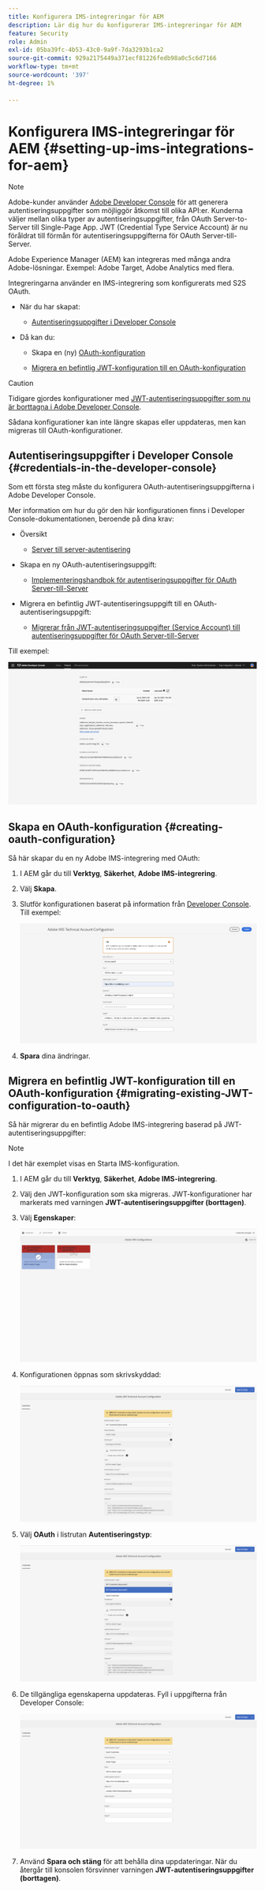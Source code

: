 ```yaml
---
title: Konfigurera IMS-integreringar för AEM
description: Lär dig hur du konfigurerar IMS-integreringar för AEM
feature: Security
role: Admin
exl-id: 05ba39fc-4b53-43c0-9a9f-7da3293b1ca2
source-git-commit: 929a2175449a371ecf81226fedb98a0c5c6d7166
workflow-type: tm+mt
source-wordcount: '397'
ht-degree: 1%

---
```


# Konfigurera IMS-integreringar för AEM {#setting-up-ims-integrations-for-aem}


>[!NOTE]
>
>Adobe-kunder använder [Adobe Developer Console](https://developer.adobe.com/console) för att generera autentiseringsuppgifter som möjliggör åtkomst till olika API:er. Kunderna väljer mellan olika typer av autentiseringsuppgifter, från OAuth Server-to-Server till Single-Page App. JWT (Credential Type Service Account) är nu föråldrat till förmån för autentiseringsuppgifterna för OAuth Server-till-Server.

Adobe Experience Manager (AEM) kan integreras med många andra Adobe-lösningar. Exempel: Adobe Target, Adobe Analytics med flera.

Integreringarna använder en IMS-integrering som konfigurerats med S2S OAuth.

* När du har skapat:

   * [Autentiseringsuppgifter i Developer Console](#credentials-in-the-developer-console)

* Då kan du:

   * Skapa en (ny) [OAuth-konfiguration](#creating-oauth-configuration)

   * [Migrera en befintlig JWT-konfiguration till en OAuth-konfiguration](#migrating-existing-JWT-configuration-to-oauth)

>[!CAUTION]
>
>Tidigare gjordes konfigurationer med [JWT-autentiseringsuppgifter som nu är borttagna i Adobe Developer Console](/help/sites-administering/jwt-credentials-deprecation-in-adobe-developer-console.md).
>
>Sådana konfigurationer kan inte längre skapas eller uppdateras, men kan migreras till OAuth-konfigurationer.

## Autentiseringsuppgifter i Developer Console {#credentials-in-the-developer-console}

Som ett första steg måste du konfigurera OAuth-autentiseringsuppgifterna i Adobe Developer Console.

Mer information om hur du gör den här konfigurationen finns i Developer Console-dokumentationen, beroende på dina krav:

* Översikt

   * [Server till server-autentisering](https://developer.adobe.com/developer-console/docs/guides/authentication/ServerToServerAuthentication/)

* Skapa en ny OAuth-autentiseringsuppgift:

   * [Implementeringshandbok för autentiseringsuppgifter för OAuth Server-till-Server](https://developer.adobe.com/developer-console/docs/guides/authentication/ServerToServerAuthentication/implementation)

* Migrera en befintlig JWT-autentiseringsuppgift till en OAuth-autentiseringsuppgift:

   * [Migrerar från JWT-autentiseringsuppgifter (Service Account) till autentiseringsuppgifter för OAuth Server-till-Server](https://developer.adobe.com/developer-console/docs/guides/authentication/ServerToServerAuthentication/migration)

Till exempel:

![OAuth-autentiseringsuppgifter i Developer Console](assets/ims-configuration-developer-console.png)

## Skapa en OAuth-konfiguration {#creating-oauth-configuration}

Så här skapar du en ny Adobe IMS-integrering med OAuth:

1. I AEM går du till **Verktyg**, **Säkerhet**, **Adobe IMS-integrering**.

1. Välj **Skapa**.

1. Slutför konfigurationen baserat på information från [Developer Console](https://developer.adobe.com/developer-console/docs/guides/authentication/ServerToServerAuthentication/implementation). Till exempel:

   ![Skapa OAuth-konfiguration](assets/ims-create-oauth-configuration.png)

1. **Spara** dina ändringar.

## Migrera en befintlig JWT-konfiguration till en OAuth-konfiguration {#migrating-existing-JWT-configuration-to-oauth}

Så här migrerar du en befintlig Adobe IMS-integrering baserad på JWT-autentiseringsuppgifter:

>[!NOTE]
>
>I det här exemplet visas en Starta IMS-konfiguration.

1. I AEM går du till **Verktyg**, **Säkerhet**, **Adobe IMS-integrering**.

1. Välj den JWT-konfiguration som ska migreras. JWT-konfigurationer har markerats med varningen **JWT-autentiseringsuppgifter (borttagen)**.

1. Välj **Egenskaper**:

   ![Välj JWT-konfiguration](assets/ims-migrate-jwt-select-configuration.png)

1. Konfigurationen öppnas som skrivskyddad:

   ![Konfigurationsegenskaper - skrivskyddad](assets/ims-migrate-jwt-properties-read-only.png)

1. Välj **OAuth** i listrutan **Autentiseringstyp**:

   ![Välj autentiseringstyp](assets/ims-migrate-jwt-authentication-type.png)

1. De tillgängliga egenskaperna uppdateras. Fyll i uppgifterna från Developer Console:

   ![Fullständig OAuth-information](assets/ims-migrate-jwt-complete-oauth-details.png)

1. Använd **Spara och stäng** för att behålla dina uppdateringar.
När du återgår till konsolen försvinner varningen **JWT-autentiseringsuppgifter (borttagen)**.
